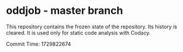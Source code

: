 # oddjob - master branch

This repository contains the frozen state of the repository.
Its history is cleared. It is used only for static code
analysis with Codacy.

Commit Time: 1729822674